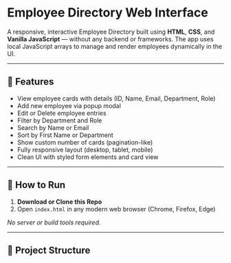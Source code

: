 # Employee Directory Web Interface

A responsive, interactive Employee Directory built using **HTML**, **CSS**, and **Vanilla JavaScript** — without any backend or frameworks. The app uses local JavaScript arrays to manage and render employees dynamically in the UI.

---

## 🌟 Features

- View employee cards with details (ID, Name, Email, Department, Role)
- Add new employee via popup modal
- Edit or Delete employee entries
- Filter by Department and Role
- Search by Name or Email
- Sort by First Name or Department
- Show custom number of cards (pagination-like)
- Fully responsive layout (desktop, tablet, mobile)
- Clean UI with styled form elements and card view

---

## 🚀 How to Run

1. **Download or Clone this Repo**
2. Open `index.html` in any modern web browser (Chrome, Firefox, Edge)

_No server or build tools required._

---

## 🧾 Project Structure

